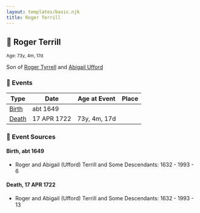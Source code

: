 ```yaml
---
layout: templates/basic.njk
title: Roger Terrill
---
```

## 🔵 Roger Terrill
<small>Age: 73y, 4m, 17d</small>

Son of [Roger Tyrrell](/people/2/2108514) and [Abigail Ufford](/people/9/99473444)

### 📆 Events

Type | Date | Age at Event | Place
------ | ------ | ------ | ------
[Birth](#event-event-2) | abt 1649 |  |
[Death](#event-event-3) | 17 APR 1722 | 73y, 4m, 17d |

### 📰 Event Sources

#### <a id="event-event-2"></a> Birth, abt 1649
* Roger and Abigail (Ufford) Terrill and Some Descendants: 1632 - 1993  - 6

#### <a id="event-event-3"></a> Death, 17 APR 1722
* Roger and Abigail (Ufford) Terrill and Some Descendants: 1632 - 1993  - 13